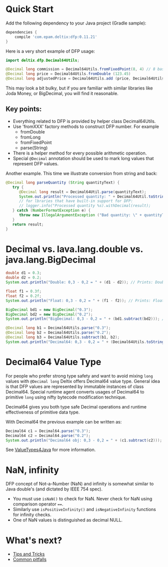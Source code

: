 # Quick Start

Add the following dependency to your Java project (Gradle sample):

```groovy
dependencies {
    compile 'com.epam.deltix:dfp:0.11.21'
}
```

Here is a very short example of DFP usage:

```java
import deltix.dfp.Decimal64Utils;

@Decimal long commission = Decimal64Utils.fromFixedPoint(8, 4) // 8 basis points, 0.0008
@Decimal long price = Decimal64Utils.fromDouble (123.45)
@Decimal long adjustedPrice = Decimal64Utils.add (price, Decimal64Utils.multiply (price, commission));
```

This may look a bit bulky, but if you are familiar with similar libraries like Joda Money, or BigDecimal, you will find it reasonable. 

## Key points:

* Everything related to DFP is provided by helper class Decimal64Utils.
* Use 'fromXXX' factory methods to construct DFP number. For example
  * fromDouble
  * fromLong
  * fromFixedPoint
  * parse(String)
* There is a helper method for every possible arithmetic operation.
* Special `@Decimal` annotation should be used to mark long values that represent DFP values.

Another example. This time we illustrate conversion from string and back:

```java
@Decimal long parseQuantity (String quantityText) {
   try {
      @Decimal long result = Decimal64Util.parse(quantityText);
      System.out.println("Processed quantity: " + Decimal64Util.toString (result));
      // for lbraries that have built-in support for DFP:
      // logger.info("Processed quantity %s).withDecimal(result);
   } catch (NumberFormatException e) {
      throw new IllegalArgumentException ("Bad quantity: \" + quantityText + '"');
   }  
   return result; 
}
```

# Decimal vs. lava.lang.double vs. java.lang.BigDecimal

```java
double d1 = 0.3;
double d2 = 0.2;
System.out.println("Double: 0,3 - 0,2 = " + (d1 - d2)); // Prints: Double: 0,3 - 0,2 = 0.09999999999999998 <== PROBLEM!

float f1 = 0.3f;
float f2 = 0.2f;
System.out.println("Float: 0,3 - 0,2 = " + (f1 - f2)); // Prints: Float: 0,3 - 0,2 = 0.10000001 <== PROBLEM!

BigDecimal bd1 = new BigDecimal("0.3");
BigDecimal bd2 = new BigDecimal("0.2");
System.out.println("BigDecimal: 0,3 - 0,2 = " + (bd1.subtract(bd2))); // Prints: BigDecimal: 0,3 - 0,2 = 0.1

@Decimal long b1 = Decimal64Utils.parse("0.3");
@Decimal long b2 = Decimal64Utils.parse("0.2");
@Decimal long b3 = Decimal64Utils.subtract(b1, b2);
System.out.println("Decimal64: 0,3 - 0,2 = " + (Decimal64Utils.toString(b3))); // Prints: Decimal64: 0,3 - 0,2 = 0.1
```
# Decimal64 Value Type

For people who prefer strong type safety and want to avoid mixing `long` values with `@Decimal long` Deltix offers Decimal64 value type. 
General idea is that DFP values are represented by immutable instances of class Decimal64. Special runtime agent converts usages of Decimal64 to primitive `long` using nifty bytecode modification technique. 

Decimal64 gives you both type safe Decimal operations and runtime effectiveness of primitive data type.


With Decimal64 the previous example can be written as:

```java
Decimal64 c1 = Decimal64.parse("0.3");
Decimal64 c2 = Decimal64.parse("0.2");
System.out.println("Decimal64 obj: 0,3 - 0,2 = " + (c1.subtract(c2))); // Prints: Decimal64 obj: 0,3 - 0,2 = 0.1

```
See [ValueTypes4Java](https://github.com/deltixlab/ValueTypes4Java/blob/master/docs/INSTALL.md) for more information.


# NaN, infinity

DFP concept of Not-a-Number (NaN) and infinity is somewhat similar to Java double's (and dictated by IEEE 754 spec).

* You must use `isNaN()` to check for NaN. Never check for NaN using comparison operator `==`.
* Similarly use `isPositiveInfinity()` and `isNegativeInfinity` functions for infinity checks.
* One of NaN values is distinguished as decimal NULL.


# What's next?

* [Tips and Tricks](TipsNTricks.md)
* [Common pitfalls](pitfalls.md)
